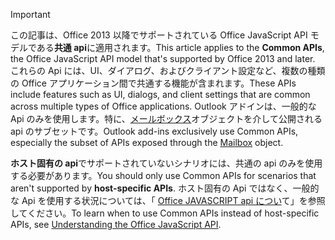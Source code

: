 > [!IMPORTANT]
> <span data-ttu-id="6012c-101">この記事は、Office 2013 以降でサポートされている Office JavaScript API モデルである**共通 api**に適用されます。</span><span class="sxs-lookup"><span data-stu-id="6012c-101">This article applies to the **Common APIs**, the Office JavaScript API model that's supported by Office 2013 and later.</span></span> <span data-ttu-id="6012c-102">これらの Api には、UI、ダイアログ、およびクライアント設定など、複数の種類の Office アプリケーション間で共通する機能が含まれます。</span><span class="sxs-lookup"><span data-stu-id="6012c-102">These APIs include features such as UI, dialogs, and client settings that are common across multiple types of Office applications.</span></span> <span data-ttu-id="6012c-103">Outlook アドインは、一般的な Api のみを使用します。特に、[メールボックス](/javascript/api/outlook/Office.mailbox)オブジェクトを介して公開される api のサブセットです。</span><span class="sxs-lookup"><span data-stu-id="6012c-103">Outlook add-ins exclusively use Common APIs, especially the subset of APIs exposed through the [Mailbox](/javascript/api/outlook/Office.mailbox) object.</span></span> 
> 
> <span data-ttu-id="6012c-104">**ホスト固有の api**でサポートされていないシナリオには、共通の api のみを使用する必要があります。</span><span class="sxs-lookup"><span data-stu-id="6012c-104">You should only use Common APIs for scenarios that aren't supported by **host-specific APIs**.</span></span> <span data-ttu-id="6012c-105">ホスト固有の Api ではなく、一般的な Api を使用する状況については、「 [Office JAVASCRIPT api につい](../develop/understanding-the-javascript-api-for-office.md)て」を参照してください。</span><span class="sxs-lookup"><span data-stu-id="6012c-105">To learn when to use Common APIs instead of host-specific APIs, see [Understanding the Office JavaScript API](../develop/understanding-the-javascript-api-for-office.md).</span></span>